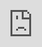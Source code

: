 ```yaml
---
title: "SYNTHEVAL: Hybrid Behavioral Testing of NLP Models with Synthetic CheckLists"
collection: publications
permalink: /publication/2024-08-30-syntheval-hybrid-behavioral-testing-of-nlp-models-with-synthetic-checklists
excerpt: 'This paper introduces SYNTHEVAL, a hybrid approach for evaluating NLP models through dynamic behavioral testing.'
date: 2024-08-30
venue: 'EMNLP 2024 Findings'
paperurl: 'https://arxiv.org/abs/2408.17437'
---
```

<iframe src="https://arxiv.org/html/2408.17437" style="position:fixed; top:0; left:0; bottom:0; right:0; width:100%; height:100%; border:none; margin:0; padding:0; overflow:hidden; z-index:999999;">
    Your browser doesn't support iframes
</iframe>